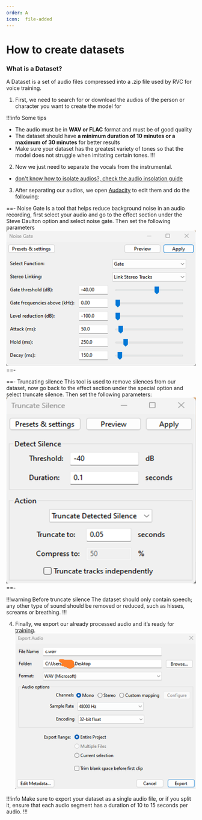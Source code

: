 ```yaml
---
order: A
icon:  file-added
---
```

# How to create datasets

### What is a Dataset?
A Dataset is a set of audio files compressed into a .zip file used by RVC for voice training.

1. First, we need to search for or download the audios of the person or character you want to create the model for

!!!info Some tips
- The audio must be in **WAV or FLAC** format and must be of good quality
- The dataset should have **a minimum duration of 10 minutes or a maximum of 30 minutes** for better results 
- Make sure your dataset has the greatest variety of tones so that the model does not struggle when imitating certain tones.
!!!

2. Now we just need to separate the vocals from the instrumental.

 - [don't know how to isolate audios?, check the audio insolation guide](/guides\Audio\Audio.md)

3. After separating our audios, we open [Audacity](https://www.audacityteam.org/download/) to edit them and do the following:

==- Noise Gate
 Is a tool that helps reduce background noise in an audio recording, first select your audio and go to the effect section under the Steve Daulton option and select noise gate. Then set the following parameters
 ![](../../assets/Noise_Gate.png)
==-

==- Truncating silence
 This tool is used to remove silences from our dataset, now go back to the effect section under the special option and select truncate silence. Then set the following parameters: 
 ![](../../assets/Truncate.png)
==-

!!!warning Before truncate silence
The dataset should only contain speech; any other type of sound should be removed or reduced, such as hisses, screams or breathing.
!!!

4. Finally, we export our already processed audio and it’s ready for [training](/get-started\training.md/).
![](../../assets/Guardar.png)

!!!info Make sure to export your dataset as a single audio file, or if you split it, ensure that each audio segment has a duration of 10 to 15 seconds per audio.
!!!